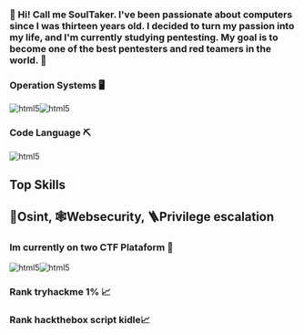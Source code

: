 ### 🩻 Hi! Call me SoulTaker. I've been passionate about computers since I was thirteen years old. I decided to turn my passion into my life, and I'm currently studying pentesting. My goal is to become one of the best pentesters and red teamers in the world. 🩻

### Operation Systems 🖥️
  <img align="center" alt="html5" src="https://img.shields.io/badge/Kali_Linux-557C94?style=for-the-badge&logo=kali-linux&logoColor=white" /><img align="center" alt="html5" src="https://img.shields.io/badge/Linux-FCC624?style=for-the-badge&logo=linux&logoColor=black" />
 ### Code Language ⛏️
 <img align="center" alt="html5" src="https://img.shields.io/badge/Python-3776AB?style=for-the-badge&logo=python&logoColor=white" />

##  Top Skills 
 ## 🔎Osint, 🕸️Websecurity, 🪜Privilege escalation

 ### Im currently on two CTF Plataform 🧪
 <img align="center" alt="html5" src="https://img.shields.io/badge/-TryHackMe-%23212C42?style=for-the-badge&logo=tryhackme&logoColor=white" /><img align="center" alt="html5" src="https://img.shields.io/badge/-HackTheBox-%239FEF00?style=for-the-badge&logo=hackthebox&logoColor=white" />
 
 ### Rank tryhackme 1% 📈
 ### Rank hackthebox script kidle📈






